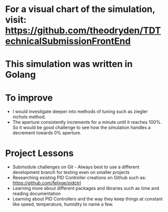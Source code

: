 # For a visual chart of the simulation, visit: https://github.com/theodryden/TDTechnicalSubmissionFrontEnd

# This simulation was written in Golang

# To improve
* I would investigate deeper into methods of tuning such as ziegler nichols method. 
* The aperture consistently increments for a minute until it reaches 100%. So it would be good challenge to see how the simulation handles a decrement towards 0% aperture.

# Project Lessons
* Submodule challenges on Git - Always best to use a different development branch for testing even on smaller projects
* Researching existing PID Controller creations on Github such as: https://github.com/felixge/pidctrl
* Learning more about different packages and libraries such as time and reading documentation
* Learning about PID Controllers and the way they keep things at constant like speed, temperature, humidity to name a few.
